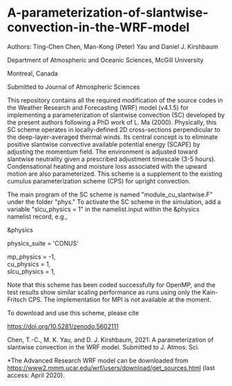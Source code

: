 # A-parameterization-of-slantwise-convection-in-the-WRF-model

Authors: Ting-Chen Chen, Man-Kong (Peter) Yau and Daniel J. Kirshbaum

Department of Atmospheric and Oceanic Sciences, McGill University 

Montreal, Canada

Submitted to Journal of Atmospheric Sciences

This repository contains all the required modification of the source codes in the Weather Research and Forecasting (WRF) model (v4.1.5) for implementing a parameterization of slantwise convection (SC) developed by the present authors following a PhD work of L. Ma (2000). Physically, this SC scheme operates in locally-defined 2D cross-sections perpendicular to the deep-layer-averaged thermal winds. Its central concept is to eliminate positive slantwise convective available potential energy (SCAPE) by adjusting the momentum field. The environment is adjusted toward slantwise neutrality given a prescribed adjustment timescale (3-5 hours). Condensational heating and moisture loss associated with the upward motion are also parameterized. This scheme is a supplement to the existing cumulus parameterization scheme (CPS) for upright convection.

The main program of the SC scheme is named "module_cu_slantwise.F" under the folder "phys." 
To activate the SC scheme in the simulation, add a variable "slcu_physics = 1" in the namelist.input 
within the &physics namelist record, e.g.,
 
 &physics
 
 physics_suite                       = 'CONUS'
 
 mp_physics                          = -1,    
 cu_physics                          =  1,   
 slcu_physics                        =  1,    


Note that this scheme has been coded successfully for OpenMP, and the test results show similar scaling performance as runs using only the Kain-Fritsch CPS. The implementation for MPI is not available at the moment.

To download and use this scheme, please cite 

https://doi.org/10.5281/zenodo.5602111

Chen, T.-C., M. K. Yau, and D. J. Kirshbaum, 2021: A parameterization of slantwise convection in the WRF model. Submitted to J. Atmos. Sci.


*The Advanced Research WRF model can be downloaded from https://www2.mmm.ucar.edu/wrf/users/download/get_sources.html (last access: April 2020).
